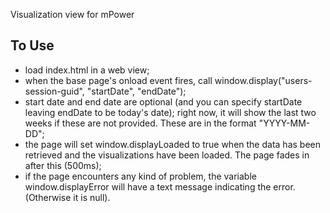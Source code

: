 Visualization view for mPower

## To Use

* load index.html in a web view;
* when the base page's onload event fires, call window.display("users-session-guid", "startDate", "endDate");
* start date and end date are optional (and you can specify startDate leaving endDate to be today's date); right now, it will show the last two weeks if these are not provided. These are in the format "YYYY-MM-DD";
* the page will set window.displayLoaded to true when the data has been retrieved and the visualizations have been loaded. The page fades in after this (500ms);
* if the page encounters any kind of problem, the variable window.displayError will have a text message indicating the error. (Otherwise it is null).
